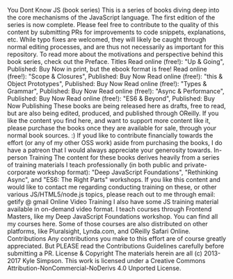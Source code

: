 You Dont Know JS (book series) This is a series of books diving deep into the core mechanisms of the JavaScript language. The first edition of the series is now complete. Please feel free to contribute to the quality of this content by submitting PRs for improvements to code snippets, explanations, etc. While typo fixes are welcomed, they will likely be caught through normal editing processes, and are thus not necessarily as important for this repository. To read more about the motivations and perspective behind this book series, check out the Preface. Titles Read online (free!): "Up & Going", Published: Buy Now in print, but the ebook format is free! Read online (free!): "Scope & Closures", Published: Buy Now Read online (free!): "this & Object Prototypes", Published: Buy Now Read online (free!): "Types & Grammar", Published: Buy Now Read online (free!): "Async & Performance", Published: Buy Now Read online (free!): "ES6 & Beyond", Published: Buy Now Publishing These books are being released here as drafts, free to read, but are also being edited, produced, and published through OReilly. If you like the content you find here, and want to support more content like it, please purchase the books once they are available for sale, through your normal book sources. :) If youd like to contribute financially towards the effort (or any of my other OSS work) aside from purchasing the books, I do have a patreon that I would always appreciate your generosity towards. In-person Training The content for these books derives heavily from a series of training materials I teach professionally (in both public and private-corporate workshop format): "Deep JavaScript Foundations", "Rethinking Async", and "ES6: The Right Parts" workshops. If you like this content and would like to contact me regarding conducting training on these, or other various JS/HTML5/node.js topics, please reach out to me through email: getify @ gmail Online Video Training I also have some JS training material available in on-demand video format. I teach courses through Frontend Masters, like my Deep JavaScript Foundations workshop. You can find all my courses here. Some of those courses are also distributed on other platforms, like Pluralsight, Lynda.com, and OReilly Safari Online. Contributions Any contributions you make to this effort are of course greatly appreciated. But PLEASE read the Contributions Guidelines carefully before submitting a PR. License & Copyright The materials herein are all (c) 2013-2017 Kyle Simpson. This work is licensed under a Creative Commons Attribution-NonCommercial-NoDerivs 4.0 Unported License.